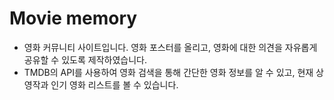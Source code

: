 # Movie memory

- 영화 커뮤니티 사이트입니다. 영화 포스터를 올리고, 영화에 대한 의견을 자유롭게 공유할 수 있도록 제작하였습니다.
- TMDB의 API를 사용하여 영화 검색을 통해 간단한 영화 정보를 알 수 있고, 현재 상영작과 인기 영화 리스트를 볼 수 있습니다.
